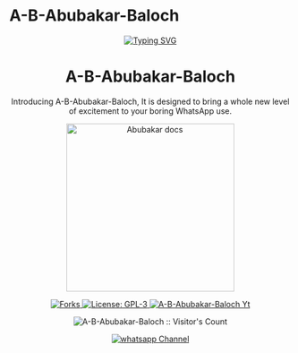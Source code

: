 # A-B-Abubakar-Baloch
<div align="center">
<a href="https://git.io/typing-svg"><img src="https://readme-typing-svg.demolab.com?font=Ribeye&size=50&pause=1000&color=F710B1&center=true&width=910&height=100&lines=I'M+A-B-Abubakar-Baloch;Multi+Device+Whatsapp+Bot;Coded+By+A-B-Abubakar-Baloch" alt="Typing SVG" /></a>

<h1 align="center"> A-B-Abubakar-Baloch </h1> 
<p align="center"> Introducing A-B-Abubakar-Baloch, It is designed to bring a whole new level of excitement to your boring WhatsApp use. </p>

<p align="center">
  <a href="https://youtube.com/watch?v=3nRlAHMJuOg">
    <img alt="Abubakar docs" height="300" src="https://telegra.ph/file/d51a6a9bca99f0f84630e.jpg">
  </a>
</p>
   
   
<p align="center">
  <a href="" target="_blank">
    <img alt="Forks" src="https://img.shields.io/github/forks/devbaloch01/A-B-Abubakar-Baloch" />
  </a>
  <a aria-label="A-B-Abubakar-Baloch is free to use" href="https://github.com/devbaloch01/A-B-Abubakar-Baloch/blob/main/LICENCE" target="_blank">
    <img alt="License: GPL-3" src="https://badges.frapsoft.com/os/gpl/gpl.png?v=103)](https://opensource.org/licenses/GPL-3.0/" target="_blank" />
  </a>
  <a aria-label="A-B-Abubakar-Baloch is free to use" href="https://youtube.com/watch?v=3nRlAHMJuOg" target="_blank">
    <img alt="A-B-Abubakar-Baloch Yt" src="https://img.shields.io/youtube/channel/subscriber/https://youtube.com/watch?v=3nRlAHMJuOg" target="_blank" />
  </a>

</p>
<p align="center"><img src="https://profile-counter.glitch.me/{A-B-Abubakar-Baloch}/count.svg" alt="A-B-Abubakar-Baloch :: Visitor's Count" /></p>
<p align="center">
 <a href="https://whatsapp.com/channel/0029Va99lcP8kyyHnPRoXx2a" target="_blank">
    <img alt="whatsapp Channel" src="https://img.shields.io/badge/ Whatsapp Channel -25D366?style=for-the-badge&logo=whatsapp&logoColor=white" />
  </a>
</p>
